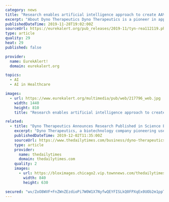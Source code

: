 ```yaml
---
category: news
title: "Research enables artificial intelligence approach to create AAV capsids for gene therapies"
excerpt: "About Dyno Therapeutics Dyno Therapeutics is a pioneer in applying artificial intelligence to gene therapy. The company's powerful and proprietary genetic engineering platform is designed to rapidly and systematically develop improved AAV capsids that ..."
publishedDateTime: 2019-11-28T19:02:00Z
sourceUrl: https://eurekalert.org/pub_releases/2019-11/tyn-rea112119.php
type: article
quality: 29
heat: 29
published: false

provider:
  name: EurekAlert!
  domain: eurekalert.org

topics:
  - AI
  - AI in Healthcare

images:
  - url: https://www.eurekalert.org/multimedia/pub/web/217796_web.jpg
    width: 1440
    height: 810
    title: "Research enables artificial intelligence approach to create AAV capsids for gene therapies"

related:
  - title: "Dyno Therapeutics Announces Research Published in Science Enabling Artificial Intelligence Approach to Create New AAV Capsids for Gene Therapies"
    excerpt: "Dyno Therapeutics, a biotechnology company pioneering use of artificial intelligence in gene therapy, today announced a publication in the journal Science that demonstrates the power of a comprehensive machine-guided approach to engineer improved capsids ..."
    publishedDateTime: 2019-12-02T11:35:00Z
    sourceUrl: https://www.thedailytimes.com/business/dyno-therapeutics-announces-research-published-in-science-enabling-artificial-intelligence/article_f509810a-b769-5440-9c4d-bfec66f30d5a.html
    type: article
    provider:
      name: thedailytimes
      domain: thedailytimes.com
    quality: 2
    images:
      - url: https://bloximages.chicago2.vip.townnews.com/thedailytimes.com/content/tncms/assets/v3/editorial/c/16/c1647b54-e2a5-5ffd-8960-26e1e7e06c81/5de4f2ec58281.image.jpg?crop=1440%2C1080%2C240%2C0&amp;resize=840%2C630&amp;order=crop%2Cresize
        width: 840
        height: 630

secured: "wv/ZoO8WVF+FnZWnZEzdioPi7W0W1X7NyfwQEYFISLkQ0FPXqEx0UOb2m1ppT+J07pDKLoMuAzuzQyXM6C5R4bxLRkmh7HDaIeFpyqRgzB+Eh5dHhCzBPYfxBeqbfpkSb7gXQXzeE7S7HIerzFTcZWpnPHxiLrpS1E71Q1zhw5I8c0I2Hj5d8K0LN0zGkK3ZnvUTACNiyTXtZ9QVIpw6n4I+3YBTrP7+cNtO6hXqzWY8AyurFT6D1J2bn0tNbFXzu0XbbcU+4IQH5VMDMz5RHQ==;qH2MWfeIvs38yxehxHXNvw=="
---
```


